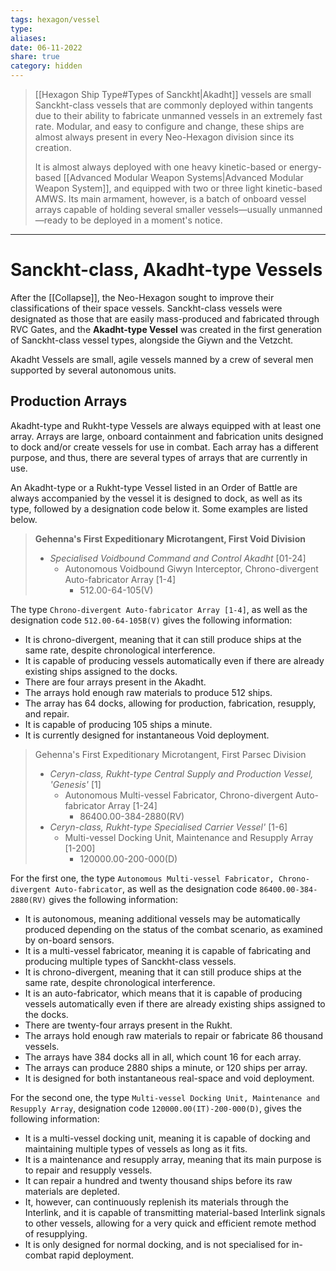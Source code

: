 ```yaml
---
tags: hexagon/vessel
type: 
aliases: 
date: 06-11-2022
share: true
category: hidden
---
```


> [[Hexagon Ship Type#Types of Sanckht|Akadht]] vessels are small Sanckht-class vessels that are commonly deployed within tangents due to their ability to fabricate unmanned vessels in an extremely fast rate. Modular, and easy to configure and change, these ships are almost always present in every Neo-Hexagon division since its creation.
> 
> It is almost always deployed with one heavy kinetic-based or energy-based [[Advanced Modular Weapon Systems|Advanced Modular Weapon System]], and equipped with two or three light kinetic-based AMWS. Its main armament, however, is a batch of onboard vessel arrays capable of holding several smaller vessels—usually unmanned—ready to be deployed in a moment's notice.
---

# Sanckht-class, Akadht-type Vessels

After the [[Collapse]], the Neo-Hexagon sought to improve their classifications of their space vessels. Sanckht-class vessels were designated as those that are easily mass-produced and fabricated through RVC Gates, and the **Akadht-type Vessel** was created in the first generation of Sanckht-class vessel types, alongside the Giywn and the Vetzcht.

Akadht Vessels are small, agile vessels manned by a crew of several men supported by several autonomous units.

## Production Arrays

Akadht-type and Rukht-type Vessels are always equipped with at least one array. Arrays are large, onboard containment and fabrication units designed to dock and/or create vessels for use in combat. Each array has a different purpose, and thus, there are several types of arrays that are currently in use.

An Akadht-type or a Rukht-type Vessel listed in an Order of Battle are always accompanied by the vessel it is designed to dock, as well as its type, followed by a designation code below it. Some examples are listed below.

> **Gehenna's First Expeditionary Microtangent, First Void Division**
> - *Specialised Voidbound Command and Control Akadht* [01-24]
> 	- Autonomous Voidbound Giwyn Interceptor, Chrono-divergent Auto-fabricator Array [1-4]
> 		- 512.00-64-105(V)

The type `Chrono-divergent Auto-fabricator Array [1-4]`, as well as the designation code `512.00-64-105B(V)` gives the following information:
- It is chrono-divergent, meaning that it can still produce ships at the same rate, despite chronological interference.
- It is capable of producing vessels automatically even if there are already existing ships assigned to the docks.
- There are four arrays present in the Akadht.
- The arrays hold enough raw materials to produce 512 ships.
- The array has 64 docks, allowing for production, fabrication, resupply, and repair.
- It is capable of producing 105 ships a minute.
- It is currently designed for instantaneous Void deployment.

> Gehenna's First Expeditionary Microtangent, First Parsec Division
> - *Ceryn-class, Rukht-type Central Supply and Production Vessel, 'Genesis'* [1]
> 	- Autonomous Multi-vessel Fabricator, Chrono-divergent Auto-fabricator Array [1-24]
> 		- 86400.00-384-2880(RV)
> - *Ceryn-class, Rukht-type Specialised Carrier Vessel'* [1-6]
> 	- Multi-vessel Docking Unit, Maintenance and Resupply Array [1-200]
> 		- 120000.00-200-000(D)

For the first one, the type `Autonomous Multi-vessel Fabricator, Chrono-divergent Auto-fabricator`, as well as the designation code `86400.00-384-2880(RV)` gives the following information:
- It is autonomous, meaning additional vessels may be automatically produced depending on the status of the combat scenario, as examined by on-board sensors.
- It is a multi-vessel fabricator, meaning it is capable of fabricating and producing multiple types of Sanckht-class vessels.
- It is chrono-divergent, meaning that it can still produce ships at the same rate, despite chronological interference.
- It is an auto-fabricator, which means that it is capable of producing vessels automatically even if there are already existing ships assigned to the docks.
- There are twenty-four arrays present in the Rukht.
- The arrays hold enough raw materials to repair or fabricate 86 thousand vessels.
- The arrays have 384 docks all in all, which count 16 for each array.
- The arrays can produce 2880 ships a minute, or 120 ships per array.
- It is designed for both instantaneous real-space and void deployment.

For the second one, the type `Multi-vessel Docking Unit, Maintenance and Resupply Array`, designation code `120000.00(IT)-200-000(D)`, gives the following information:
- It is a multi-vessel docking unit, meaning it is capable of docking and maintaining multiple types of vessels as long as it fits.
- It is a maintenance and resupply array, meaning that its main purpose is to repair and resupply vessels.
- It can repair a hundred and twenty thousand ships before its raw materials are depleted.
- It, however, can continuously replenish its materials through the Interlink, and it is capable of transmitting material-based Interlink signals to other vessels, allowing for a very quick and efficient remote method of resupplying.
- It is only designed for normal docking, and is not specialised for in-combat rapid deployment.